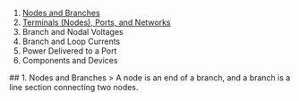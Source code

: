 1. [Nodes and Branches](#nodebranch)
1. [Terminals (Nodes), Ports, and Networks](#termportntwk)
1. Branch and Nodal Voltages
1. Branch and Loop Currents
1. Power Delivered to a Port
1. Components and Devices

<a name="nodebranch"/>
## 1. Nodes and Branches
> A node is an end of a branch, and a branch is a line section connecting two nodes.
